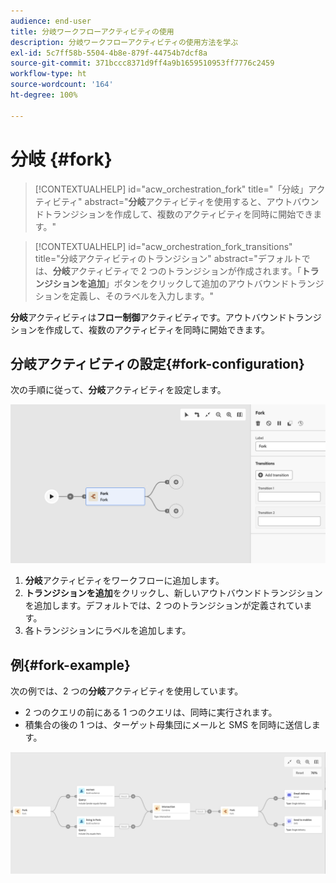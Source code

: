 ```yaml
---
audience: end-user
title: 分岐ワークフローアクティビティの使用
description: 分岐ワークフローアクティビティの使用方法を学ぶ
exl-id: 5c7ff58b-5504-4b8e-879f-44754b7dcf8a
source-git-commit: 371bccc8371d9ff4a9b1659510953ff7776c2459
workflow-type: ht
source-wordcount: '164'
ht-degree: 100%

---
```


# 分岐 {#fork}

>[!CONTEXTUALHELP]
>id="acw_orchestration_fork"
>title="「分岐」アクティビティ"
>abstract="**分岐**&#x200B;アクティビティを使用すると、アウトバウンドトランジションを作成して、複数のアクティビティを同時に開始できます。"


>[!CONTEXTUALHELP]
>id="acw_orchestration_fork_transitions"
>title="分岐アクティビティのトランジション"
>abstract="デフォルトでは、**分岐**&#x200B;アクティビティで 2 つのトランジションが作成されます。「**トランジションを追加**」ボタンをクリックして追加のアウトバウンドトランジションを定義し、そのラベルを入力します。"

**分岐**&#x200B;アクティビティは&#x200B;**フロー制御**&#x200B;アクティビティです。アウトバウンドトランジションを作成して、複数のアクティビティを同時に開始できます。

## 分岐アクティビティの設定{#fork-configuration}

次の手順に従って、**分岐**&#x200B;アクティビティを設定します。

![](../assets/workflow-fork.png)

1. **分岐**&#x200B;アクティビティをワークフローに追加します。
1. **トランジションを追加**&#x200B;をクリックし、新しいアウトバウンドトランジションを追加します。デフォルトでは、2 つのトランジションが定義されています。
1. 各トランジションにラベルを追加します。

## 例{#fork-example}

次の例では、2 つの&#x200B;**分岐**&#x200B;アクティビティを使用しています。

* 2 つのクエリの前にある 1 つのクエリは、同時に実行されます。
* 積集合の後の 1 つは、ターゲット母集団にメールと SMS を同時に送信します。

![](../assets/workflow-fork-example.png)
